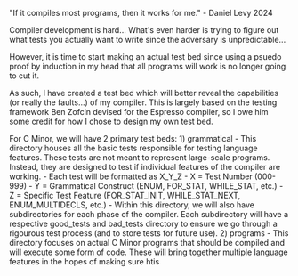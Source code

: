 "If it compiles most programs, then it works for me." - Daniel Levy 2024

Compiler development is hard... What's even harder is trying to figure out
what tests you actually want to write since the adversary is unpredictable...

However, it is time to start making an actual test bed since using a psuedo 
proof by induction in my head that all programs will work is no longer going 
to cut it.

As such, I have created a test bed which will better reveal the capabilities
(or really the faults...) of my compiler. This is largely based on the testing
framework Ben Zofcin devised for the Espresso compiler, so I owe him some credit
for how I chose to design my own test bed.

For C Minor, we will have 2 primary test beds:
    1) grammatical
        - This directory houses all the basic tests responsible for testing language
          features. These tests are not meant to represent large-scale programs. Instead,
          they are designed to test if individual features of the compiler are working.
            - Each test will be formatted as X_Y_Z
                - X = Test Number (000-999)
                - Y = Grammatical Construct (ENUM, FOR_STAT, WHILE_STAT, etc.)
                - Z = Specific Test Feature (FOR_STAT_INIT, WHILE_STAT_NEXT, ENUM_MULTIDECLS, etc.)
        - Within this directory, we will also have subdirectories for each phase of the compiler. 
          Each subdirectory will have a respective good_tests and bad_tests directory to ensure we
          go through a rigourous test process (and to store tests for future use). 
    2) programs
        - This directory focuses on actual C Minor programs that should be compiled and
          will execute some form of code. These will bring together multiple language
          features in the hopes of making sure htis 

